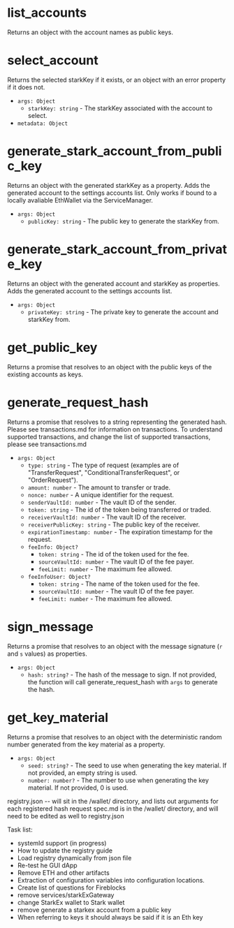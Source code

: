 # list_accounts
Returns an object with the account names as public keys.

# select_account
Returns the selected starkKey if it exists, or an object with an error property if it does not.

* `args: Object`
  * `starkKey: string` - The starkKey associated with the account to select.
* `metadata: Object`

# generate_stark_account_from_public_key
Returns an object with the generated starkKey as a property. Adds the generated account to the settings accounts list. Only works if bound to a locally avaliable EthWallet via the ServiceManager.

* `args: Object`
  * `publicKey: string` - The public key to generate the starkKey from.


# generate_stark_account_from_private_key
Returns an object with the generated account and starkKey as properties. Adds the generated account to the settings accounts list. 

* `args: Object`
  * `privateKey: string` - The private key to generate the account and starkKey from.


# get_public_key
Returns a promise that resolves to an object with the public keys of the existing accounts as keys.

# generate_request_hash
Returns a promise that resolves to a string representing the generated hash. Please see transactions.md for information on transactions. To understand supported transactions, and change the list of supported transactions, please see transactions.md

* `args: Object`
  * `type: string` - The type of request (examples are of "TransferRequest", "ConditionalTransferRequest", or "OrderRequest").
  * `amount: number` - The amount to transfer or trade.
  * `nonce: number` - A unique identifier for the request.
  * `senderVaultId: number` - The vault ID of the sender.
  * `token: string` - The id of the token being transferred or traded.
  * `receiverVaultId: number` - The vault ID of the receiver.
  * `receiverPublicKey: string` - The public key of the receiver.
  * `expirationTimestamp: number` - The expiration timestamp for the request.
  * `feeInfo: Object?`
    * `token: string` - The id of the token used for the fee.
    * `sourceVaultId: number` - The vault ID of the fee payer.
    * `feeLimit: number` - The maximum fee allowed.
  * `feeInfoUser: Object?`
    * `token: string` - The name of the token used for the fee.
    * `sourceVaultId: number` - The vault ID of the fee payer.
    * `feeLimit: number` - The maximum fee allowed.

# sign_message
Returns a promise that resolves to an object with the message signature (`r` and `s` values) as properties.

* `args: Object`
  * `hash: string?` - The hash of the message to sign. If not provided, the function will call generate_request_hash with `args` to generate the hash.

# get_key_material
Returns a promise that resolves to an object with the deterministic random number generated from the key material as a property.

* `args: Object`
  * `seed: string?` - The seed to use when generating the key material. If not provided, an empty string is used.
  * `number: number?` - The number to use when generating the key material. If not provided, 0 is used.
  
  
  
  
  
registry.json -- will sit in the /wallet/ directory, and lists out arguments for each registered hash request
spec.md is in the /wallet/ directory, and will need to be edited as well to registry.json

Task list:
- systemId support (in progress)
- How to update the registry guide
- Load registry dynamically from json file
- Re-test he GUI dApp
- Remove ETH and other artifacts
- Extraction of configuration variables into configuration locations.
- Create list of questions for Fireblocks
- remove services/starkExGateway
- change StarkEx wallet to Stark wallet
- remove generate a starkex account from a public key
- When referring to keys it should always be said if it is an Eth key